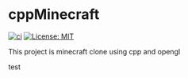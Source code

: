 # cppMinecraft
[![ci](https://app.travis-ci.com/kimwonjin97/cppMinecraft.svg?branch=main)](https://app.travis-ci.com/github/kimwonjin97/cppMinecraft)
[![License: MIT](https://img.shields.io/badge/License-MIT-yellow.svg)](https://opensource.org/licenses/MIT)


This project is minecraft clone using cpp and opengl

test